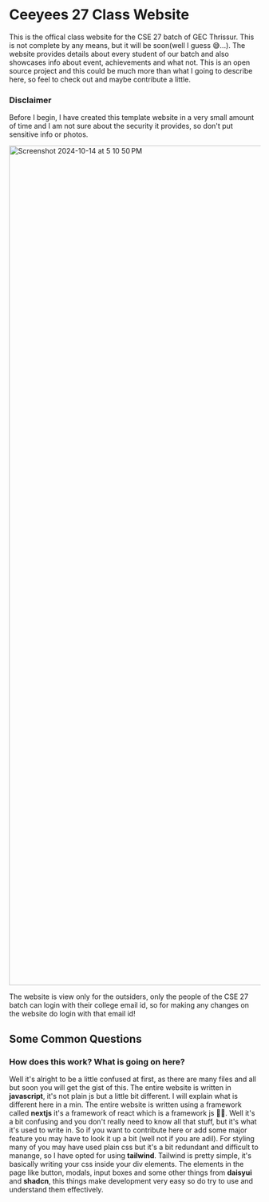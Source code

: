 # Ceeyees 27 Class Website

This is the offical class website for the CSE 27 batch of GEC Thrissur. This is not complete by any means, but it will be soon(well I guess 😅...). The website provides details about every student of our batch and also showcases info about event, achievements and what not. This is an open source project and this could be much more than what I going to describe here, so feel to check out and maybe contribute a little.

### Disclaimer
Before I begin, I have created this template website in a very small amount of time and I am not sure about the security it provides, so don't put sensitive info or photos.

<img width="1680" alt="Screenshot 2024-10-14 at 5 10 50 PM" src="https://github.com/user-attachments/assets/ef3a2b89-3d5a-4cf4-a543-7514530355c1">

The website is view only for the outsiders, only the people of the CSE 27 batch can login with their college email id, so for making any changes on the website do login with that email id!

## Some Common Questions

### How does this work? What is going on here?

Well it's alright to be a little confused at first, as there are many files and all but soon you will get the gist of this. The entire website is written in **javascript**, it's not plain js but a little bit different. I will explain what is different here in a min. The entire website is written using a framework called **nextjs** it's a framework of react which is a framework js 😵‍💫. Well it's a bit confusing and you don't really need to know all that stuff, but it's what it's used to write in. So if you want to contribute here or add some major feature you may have to look it up a bit (well not if you are adil). For styling many of you may have used plain css but it's a bit redundant and difficult to manange, so I have opted for using **tailwind**. Tailwind is pretty simple, it's basically writing your css inside your div elements. The elements in the page like button, modals, input boxes and some other things from **daisyui** and **shadcn**, this things make development very easy so do try to use and understand them effectively.
